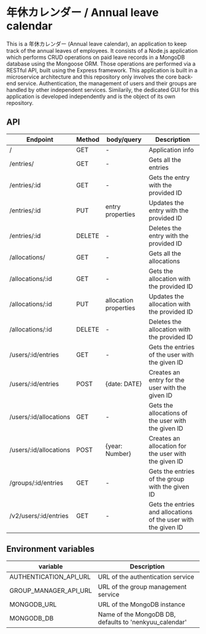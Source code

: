 # 年休カレンダー / Annual leave calendar

This is a 年休カレンダー (Annual leave calendar), an application to keep track of the annual leaves of employees.
It consists of a Node.js application which performs CRUD operations on paid leave records in a MongoDB database using the Mongoose ORM.
Those operations are performed via a RESTful API, built using the Express framework.
This application is built in a microservice architecture and this repository only involves the core back-end service.
Authentication, the management of users and their groups are handled by other independent services.
Similarily, the dedicated GUI for this application is developed independently and is the object of its own repository.

## API

| Endpoint               | Method | body/query            | Description                                                    |
| ---------------------- | ------ | --------------------- | -------------------------------------------------------------- |
| /                      | GET    | -                     | Application info                                               |
| /entries/              | GET    | -                     | Gets all the entries                                           |
| /entries/:id           | GET    | -                     | Gets the entry with the provided ID                            |
| /entries/:id           | PUT    | entry properties      | Updates the entry with the provided ID                         |
| /entries/:id           | DELETE | -                     | Deletes the entry with the provided ID                         |
| /allocations/          | GET    | -                     | Gets all the allocations                                       |
| /allocations/:id       | GET    | -                     | Gets the allocation with the provided ID                       |
| /allocations/:id       | PUT    | allocation properties | Updates the allocation with the provided ID                    |
| /allocations/:id       | DELETE | -                     | Deletes the allocation with the provided ID                    |
| /users/:id/entries     | GET    | -                     | Gets the entries of the user with the given ID                 |
| /users/:id/entries     | POST   | {date: DATE}          | Creates an entry for the user with the given ID                |
| /users/:id/allocations | GET    | -                     | Gets the allocations of the user with the given ID             |
| /users/:id/allocations | POST   | {year: Number}        | Creates an allocation for the user with the given ID           |
| /groups/:id/entries    | GET    | -                     | Gets the entries of the group with the given ID                |
| /v2/users/:id/entries  | GET    | -                     | Gets the entries and allocations of the user with the given ID |

## Environment variables

| variable               | Description                                            |
| ---------------------- | ------------------------------------------------------ |
| AUTHENTICATION_API_URL | URL of the authentication service                      |
| GROUP_MANAGER_API_URL  | URL of the group management service                    |
| MONGODB_URL            | URL of the MongoDB instance                            |
| MONGODB_DB             | Name of the MongoDB DB, defaults to 'nenkyuu_calendar' |
